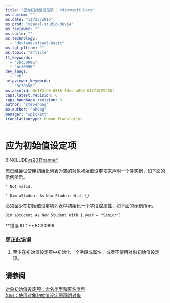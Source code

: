 ```yaml
---
title: "应为初始值设定项 | Microsoft Docs"
ms.custom: ""
ms.date: "11/23/2016"
ms.prod: "visual-studio-dev14"
ms.reviewer: ""
ms.suite: ""
ms.technology: 
  - "devlang-visual-basic"
ms.tgt_pltfrm: ""
ms.topic: "article"
f1_keywords: 
  - "vbc30996"
  - "bc30996"
dev_langs: 
  - "VB"
helpviewer_keywords: 
  - "BC30996"
ms.assetid: 6e183fe0-8888-43ed-a062-01571079455f
caps.latest.revision: 6
caps.handback.revision: 6
author: "stevehoag"
ms.author: "shoag"
manager: "wpickett"
translationtype: Human Translation
---
```

# 应为初始值设定项
[!INCLUDE[vs2017banner](../../../csharp/includes/vs2017banner.md)]

您已经尝试使用初始化列表为空的对象初始值设定项来声明一个类实例，如下面的示例所示。  
  
 `' Not valid.`  
  
 `' Dim aStudent As New Student With {}`  
  
 必须至少在初始值设定项列表中初始化一个字段或属性，如下面的示例所示。  
  
 `Dim aStudent As New Student With {.year = "Senior"}`  
  
 **错误 ID：**BC30996  
  
### 更正此错误  
  
1.  至少在初始值设定项中初始化一个字段或属性，或者不使用对象初始值设定项。  
  
## 请参阅  
 [对象初始值设定项：命名类型和匿名类型](../../../visual-basic/programming-guide/language-features/objects-and-classes/object-initializers-named-and-anonymous-types.md)   
 [如何：使用对象初始值设定项声明对象](../../../visual-basic/programming-guide/language-features/objects-and-classes/how-to-declare-an-object-by-using-an-object-initializer.md)
